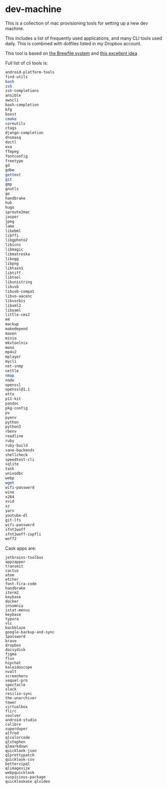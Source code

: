 # dev-machine

This is a collection of mac provisioning tools for setting up a new dev machine.

This includes a list of frequently used applications, and many CLI tools used daily. This is combined with dotfiles listed in my Dropbox account.

This tool is based on [the Brewfile system](https://github.com/Homebrew/homebrew-bundle) and [this excellent idea](https://chodounsky.net/2017/01/20/automate-your-macos-development-machine-setup/)

Full list of cli tools is:

```bash
android-platform-tools
find-utils
bash
zsh
zsh-completions
ansible
awscli
bash-completion
bfg
boost
cmake
coreutils
ctags
django-completion
dnsmasq
doctl
exa
ffmpeg
fontconfig
freetype
gd
gdbm
gettext
git
gmp
gnutls
go
handbrake
hub
hugo
iproute2mac
jasper
jpeg
lame
libebml
libffi
libgphoto2
libicns
libmagic
libmatroska
libogg
libpng
libtasn1
libtiff
libtool
libunistring
libusb
libusb-compat
libvo-aacenc
libvorbis
libxml2
libyaml
little-cms2
m4
mackup
makedepend
maven
minio
mkvtoolnix
mono
mp4v2
mplayer
mycli
net-snmp
nettle
nmap
node
openssl
openssl@1.1
otto
p11-kit
pandoc
pkg-config
pv
pyenv
python
python3
rbenv
readline
ruby
ruby-build
sane-backends
shellcheck
speedtest-cli
sqlite
task
unixodbc
webp
wget
wifi-password
wine
x264
xvid
xz
yarn
youtube-dl
git-lfs
wifi-password
sfnt2woff
sfnt2woff-zopfli
woff2
```

Cask apps are:

```
jetbrains-toolbox
appzapper
transmit
cactus
atom
etcher
font-fira-code
handbrake
iterm2
keybase
docker
insomnia
istat-menus
keybase
typora
vlc
backblaze
google-backup-and-sync
1password
brave
dropbox
daisydisk
figma
flux
hipchat
kaleidoscope
nvalt
screenhero
sequel-pro
spectacle
slack
resilio-sync
the-unarchiver
tower
virtualbox
flirc
soulver
android-studio
calibre
superduper
alfred
qlcolorcode
qlstephen
qlmarkdown
quicklook-json
qlprettypatch
quicklook-csv
betterzipql
qlimagesize
webpquicklook
suspicious-package
quicklookase qlvideo

```